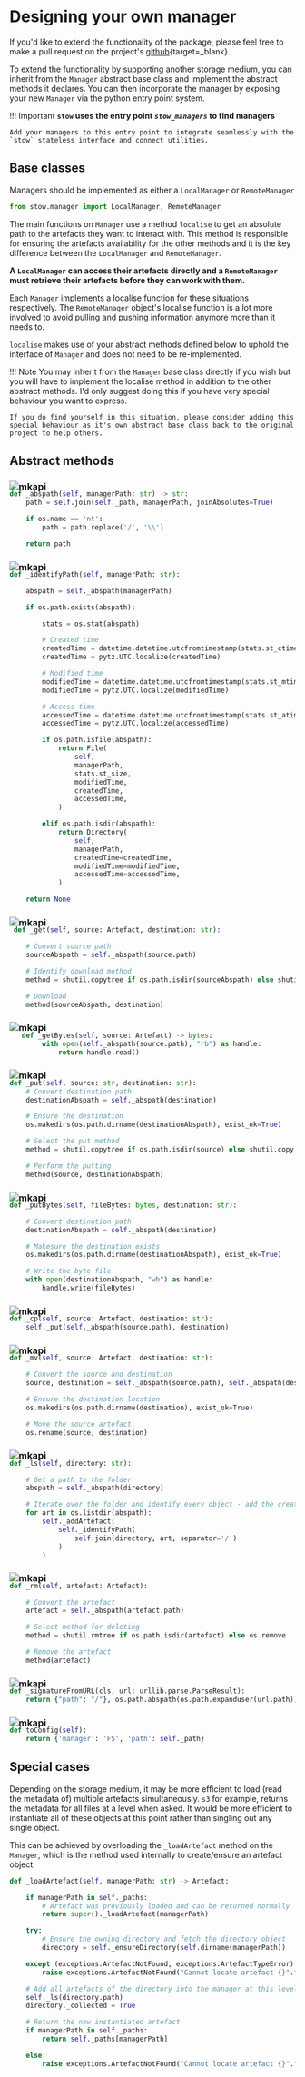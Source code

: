 # Designing your own manager

If you'd like to extend the functionality of the package, please feel free to make a pull request on the project's [github](https://github.com/Kieran-Bacon/stow){target=_blank}.

To extend the functionality by supporting another storage medium, you can inherit from the `Manager` abstract base class and implement the abstract methods it declares. You can then incorporate the manager by exposing your new `Manager` via the python entry point system.

!!! Important
    **`stow` uses the entry point _`stow_managers`_ to find managers**

    Add your managers to this entry point to integrate seamlessly with the `stow` stateless interface and connect utilities.


## Base classes

Managers should be implemented as either a `LocalManager` or `RemoteManager`

```python
from stow.manager import LocalManager, RemoteManager
```

The main functions on `Manager` use a method `localise` to get an absolute path to the artefacts they want to interact with. This method is responsible for ensuring the artefacts availability for the other methods and it is the key difference between the `LocalManager` and `RemoteManager`.

**A `LocalManager` can access their artefacts directly and a `RemoteManager` must retrieve their artefacts before they can work with them.**

Each `Manager` implements a localise function for these situations respectively. The `RemoteManager` object's localise function is a lot more involved to avoid pulling and pushing information anymore more than it needs to.

`localise` makes use of your abstract methods defined below to uphold the interface of `Manager` and does not need to be re-implemented.

!!! Note
    You may inherit from the `Manager` base class directly if you wish but you will have to implement the localise method in addition to the other abstract methods. I'd only suggest doing this if you have very special behaviour you want to express.

    If you do find yourself in this situation, please consider adding this special behaviour as it's own abstract base class back to the original project to help others.

## Abstract methods

### ![mkapi](stow.manager.Manager._abspath)

<div style='margin-top: -20px'></div>

```python
def _abspath(self, managerPath: str) -> str:
    path = self.join(self._path, managerPath, joinAbsolutes=True)

    if os.name == 'nt':
        path = path.replace('/', '\\')

    return path
```

### ![mkapi](stow.manager.Manager._identifyPath)

<div style='margin-top: -20px'></div>

```python
def _identifyPath(self, managerPath: str):

    abspath = self._abspath(managerPath)

    if os.path.exists(abspath):

        stats = os.stat(abspath)

        # Created time
        createdTime = datetime.datetime.utcfromtimestamp(stats.st_ctime)
        createdTime = pytz.UTC.localize(createdTime)

        # Modified time
        modifiedTime = datetime.datetime.utcfromtimestamp(stats.st_mtime)
        modifiedTime = pytz.UTC.localize(modifiedTime)

        # Access time
        accessedTime = datetime.datetime.utcfromtimestamp(stats.st_atime)
        accessedTime = pytz.UTC.localize(accessedTime)

        if os.path.isfile(abspath):
            return File(
                self,
                managerPath,
                stats.st_size,
                modifiedTime,
                createdTime,
                accessedTime,
            )

        elif os.path.isdir(abspath):
            return Directory(
                self,
                managerPath,
                createdTime=createdTime,
                modifiedTime=modifiedTime,
                accessedTime=accessedTime,
            )

    return None
```

### ![mkapi](stow.manager.Manager._get)

<div style='margin-top: -20px'></div>

```python
 def _get(self, source: Artefact, destination: str):

    # Convert source path
    sourceAbspath = self._abspath(source.path)

    # Identify download method
    method = shutil.copytree if os.path.isdir(sourceAbspath) else shutil.copy

    # Download
    method(sourceAbspath, destination)
```

### ![mkapi](stow.manager.Manager._getBytes)

<div style='margin-top: -20px'></div>

```python
   def _getBytes(self, source: Artefact) -> bytes:
        with open(self._abspath(source.path), "rb") as handle:
            return handle.read()
```

### ![mkapi](stow.manager.Manager._put)

<div style='margin-top: -20px'></div>

```python
def _put(self, source: str, destination: str):
    # Convert destination path
    destinationAbspath = self._abspath(destination)

    # Ensure the destination
    os.makedirs(os.path.dirname(destinationAbspath), exist_ok=True)

    # Select the put method
    method = shutil.copytree if os.path.isdir(source) else shutil.copy

    # Perform the putting
    method(source, destinationAbspath)
```

### ![mkapi](stow.manager.Manager._putBytes)

<div style='margin-top: -20px'></div>

```python
def _putBytes(self, fileBytes: bytes, destination: str):

    # Convert destination path
    destinationAbspath = self._abspath(destination)

    # Makesure the destination exists
    os.makedirs(os.path.dirname(destinationAbspath), exist_ok=True)

    # Write the byte file
    with open(destinationAbspath, "wb") as handle:
        handle.write(fileBytes)
```

### ![mkapi](stow.manager.Manager._cp)

<div style='margin-top: -20px'></div>

```python
def _cp(self, source: Artefact, destination: str):
    self._put(self._abspath(source.path), destination)
```
### ![mkapi](stow.manager.Manager._mv)

<div style='margin-top: -20px'></div>

```python
def _mv(self, source: Artefact, destination: str):

    # Convert the source and destination
    source, destination = self._abspath(source.path), self._abspath(destination)

    # Ensure the destination location
    os.makedirs(os.path.dirname(destination), exist_ok=True)

    # Move the source artefact
    os.rename(source, destination)
```

### ![mkapi](stow.manager.Manager._ls)

<div style='margin-top: -20px'></div>

```python
def _ls(self, directory: str):

    # Get a path to the folder
    abspath = self._abspath(directory)

    # Iterate over the folder and identify every object - add the created
    for art in os.listdir(abspath):
        self._addArtefact(
            self._identifyPath(
                self.join(directory, art, separator='/')
            )
        )
```

### ![mkapi](stow.manager.Manager._rm)

<div style='margin-top: -20px'></div>

```python
def _rm(self, artefact: Artefact):

    # Convert the artefact
    artefact = self._abspath(artefact.path)

    # Select method for deleting
    method = shutil.rmtree if os.path.isdir(artefact) else os.remove

    # Remove the artefact
    method(artefact)
```

### ![mkapi](stow.manager.Manager._signatureFromURL)

<div style='margin-top: -20px'></div>

```python
def _signatureFromURL(cls, url: urllib.parse.ParseResult):
    return {"path": "/"}, os.path.abspath(os.path.expanduser(url.path))
```

### ![mkapi](stow.manager.Manager.toConfig)

<div style='margin-top: -20px'></div>

```python
def toConfig(self):
    return {'manager': 'FS', 'path': self._path}
```

## Special cases

Depending on the storage medium, it may be more efficient to load (read the metadata of) multiple artefacts simultaneously. `s3` for example, returns the metadata for all files at a level when asked. It would be more efficient to instantiate all of these objects at this point rather than singling out any single object.

This can be achieved by overloading the `_loadArtefact` method on the `Manager`, which is the method used internally to create/ensure an artefact object.

```python
def _loadArtefact(self, managerPath: str) -> Artefact:

    if managerPath in self._paths:
        # Artefact was previously loaded and can be returned normally
        return super()._loadArtefact(managerPath)

    try:
        # Ensure the owning directory and fetch the directory object
        directory = self._ensureDirectory(self.dirname(managerPath))

    except (exceptions.ArtefactNotFound, exceptions.ArtefactTypeError) as e:
        raise exceptions.ArtefactNotFound("Cannot locate artefact {}".format(managerPath)) from e

    # Add all artefacts of the directory into the manager at this level
    self._ls(directory.path)
    directory._collected = True

    # Return the now instantiated artefact
    if managerPath in self._paths:
        return self._paths[managerPath]

    else:
        raise exceptions.ArtefactNotFound("Cannot locate artefact {}".format(managerPath))
```